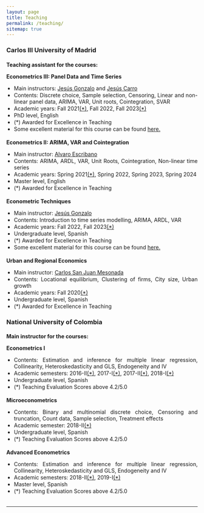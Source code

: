 ```yaml
---
layout: page
title: Teaching
permalink: /teaching/
sitemap: true
---
```

<style>
  .resume-section-content {
    text-align: justify;
  }
  .resume-section-content ul {
    list-style-type: none;
    padding-left: 0;
  }
  .resume-section-content ul ul {
    list-style-type: disc;
    padding-left: 20px;
  }
  .resume-section-content li {
    margin-bottom: 10px;
  }
  .resume-section-content ul ul li {
    margin-bottom: 1px; /* Ajusta este valor para reducir el espacio vertical */
  }
</style>

<section class="resume-section" id="teaching">
    <div class="resume-section-content">     
        <h3 class="mb-3" style="margin-bottom: 10px;">Carlos III University of Madrid</h3>
        <h4 class="mb-3" style="margin-bottom: 10px;">Teaching assistant for the courses:</h4>
        <ul>
            <li style="margin-bottom: 10px;"><b>Econometrics III: Panel Data and Time Series</b></li>
            <ul>
                <li>Main instructors: <a href="https://www.eco.uc3m.es/~jgonzalo/" target="_blank">Jesús Gonzalo</a> and <a href="https://www.eco.uc3m.es/~jcarro/" target="_blank">Jesús Carro</a></li>
                <li>Contents: Discrete choice, Sample selection, Censoring, Linear and non-linear panel data, ARIMA, VAR, Unit roots, Cointegration, SVAR</li>
                <li>Academic years: Fall 2021<a href="https://anramosr.github.io/felicitacion_2021_1_19115_v01.pdf" target="_blank">(*)</a>, Fall 2022, Fall 2023<a href="https://anramosr.github.io/felicitacion_2023_1_19115_v02.pdf" target="_blank">(*)</a></li>
                <li>PhD level, English</li>
                <li>(*) Awarded for Excellence in Teaching</li>
                <li>Some excellent material for this course can be found <a href="https://www.eco.uc3m.es/~jgonzalo/teaching/PhDTimeSeries.html" target="_blank">here.</a></li>  
            </ul>
            &nbsp;
            <li style="margin-bottom: 10px;"><b>Econometrics II: ARIMA, VAR and Cointegration</b></li>
            <ul>
                <li>Main instructor: <a href="https://sites.google.com/view/uc3m-dpto-economia" target="_blank">Alvaro Escribano</a></li>
                <li>Contents: ARIMA, ARDL, VAR, Unit Roots, Cointegration, Non-linear time series</li>
                <li>Academic years: Spring 2021<a href="https://anramosr.github.io/felicitacion_2021_2_19115_v02.pdf" target="_blank">(*)</a>, Spring 2022, Spring 2023, Spring 2024</li>
                <li>Master level, English</li>
                <li>(*) Awarded for Excellence in Teaching</li>
            </ul>
            &nbsp;
            <li style="margin-bottom: 10px;"><b>Econometric Techniques</b></li>
            <ul>
                <li>Main instructor: <a href="https://www.eco.uc3m.es/~jgonzalo/" target="_blank">Jesús Gonzalo</a></li>
                <li>Contents: Introduction to time series modelling, ARIMA, ARDL, VAR</li>
                <li>Academic years: Fall 2022, Fall 2023<a href="https://anramosr.github.io/felicitacion_2023_1_19115_v02.pdf" target="_blank">(*)</a></li>
                <li>Undergraduate level, Spanish</li>
                <li>(*) Awarded for Excellence in Teaching</li>
                <li>Some excellent material for this course can be found <a href="https://www.eco.uc3m.es/~jgonzalo/teaching/TecnicasEconometricas.html" target="_blank">here.</a></li>  
            </ul>
            &nbsp;
            <li style="margin-bottom: 10px;"><b>Urban and Regional Economics</b></li>
            <ul>
                <li>Main instructor: <a href="https://economia.uc3m.es/personal/carlos-san-juan-mesonada-2/" target="_blank">Carlos San Juan Mesonada</a></li>
                <li>Contents: Locational equilibrium, Clustering of firms, City size, Urban growth</li>
                <li>Academic years: Fall 2020<a href="https://anramosr.github.io/felicitacion_2020_1_19115_v02.pdf" target="_blank">(*)</a></li>
                <li>Undergraduate level, Spanish</li>
                <li>(*) Awarded for Excellence in Teaching</li>
            </ul>
        </ul>
        

        
<h3 class="mb-3" style="margin-bottom: 10px;">National University of Colombia</h3>
        <h4 class="mb-3" style="margin-bottom: 10px;">Main instructor for the courses:</h4>
        <ul>
            <li style="margin-bottom: 10px;"><b>Econometrics I</b></li>
            <ul>
                <li>Contents: Estimation and inference for multiple linear regression, Collinearity, Heteroskedasticity and GLS, Endogeneity and IV</li>
                <li>Academic semesters: 2016-II<a href="https://anramosr.github.io/AcumuladosDocente.pdf" target="_blank">(*)</a>, 2017-I<a href="https://anramosr.github.io/AcumuladosDocente.pdf" target="_blank">(*)</a>, 2017-II<a href="https://anramosr.github.io/AcumuladosDocente.pdf" target="_blank">(*)</a>, 2018-I<a href="https://anramosr.github.io/AcumuladosDocente.pdf" target="_blank">(*)</a></li>
                <li>Undergraduate level, Spanish</li>
                <li>(*) Teaching Evaluation Scores above 4.2/5.0</li>
            </ul>
            &nbsp;
            <li style="margin-bottom: 10px;"><b>Microeconometrics</b></li>
            <ul>
                <li>Contents: Binary and multinomial discrete choice, Censoring and truncation, Count data, Sample selection, Treatment effects</li>
                <li>Academic semester: 2018-II<a href="https://anramosr.github.io/AcumuladosDocente.pdf" target="_blank">(*)</a></li>
                <li>Undergraduate level, Spanish</li>
                <li>(*) Teaching Evaluation Scores above 4.2/5.0</li>
            </ul>
            &nbsp;
            <li style="margin-bottom: 10px;"><b>Advanced Econometrics</b></li>
            <ul>
                <li>Contents: Estimation and inference for multiple linear regression, Collinearity, Heteroskedasticity and GLS, Endogeneity and IV</li>
                <li>Academic semesters: 2018-II<a href="https://anramosr.github.io/AcumuladosDocente.pdf" target="_blank">(*)</a>, 2019-I<a href="https://anramosr.github.io/AcumuladosDocente.pdf" target="_blank">(*)</a></li>
                <li>Master level, Spanish</li>
                <li>(*) Teaching Evaluation Scores above 4.2/5.0</li>
            </ul>
            &nbsp;
        </ul> 
    </div>
</section>
<hr class="m-0" />

